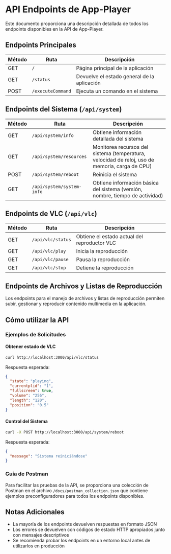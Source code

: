 # API Endpoints de App-Player

Este documento proporciona una descripción detallada de todos los endpoints disponibles en la API de App-Player.

## Endpoints Principales

| Método | Ruta | Descripción |
|--------|------|-------------|
| GET | `/` | Página principal de la aplicación |
| GET | `/status` | Devuelve el estado general de la aplicación |
| POST | `/executeCommand` | Ejecuta un comando en el sistema |

## Endpoints del Sistema (`/api/system`)

| Método | Ruta | Descripción |
|--------|------|-------------|
| GET | `/api/system/info` | Obtiene información detallada del sistema |
| GET | `/api/system/resources` | Monitorea recursos del sistema (temperatura, velocidad de reloj, uso de memoria, carga de CPU) |
| POST | `/api/system/reboot` | Reinicia el sistema |
| GET | `/api/system/system-info` | Obtiene información básica del sistema (versión, nombre, tiempo de actividad) |

## Endpoints de VLC (`/api/vlc`)

| Método | Ruta | Descripción |
|--------|------|-------------|
| GET | `/api/vlc/status` | Obtiene el estado actual del reproductor VLC |
| GET | `/api/vlc/play` | Inicia la reproducción |
| GET | `/api/vlc/pause` | Pausa la reproducción |
| GET | `/api/vlc/stop` | Detiene la reproducción |

## Endpoints de Archivos y Listas de Reproducción

Los endpoints para el manejo de archivos y listas de reproducción permiten subir, gestionar y reproducir contenido multimedia en la aplicación.

## Cómo utilizar la API

### Ejemplos de Solicitudes

#### Obtener estado de VLC

```bash
curl http://localhost:3000/api/vlc/status
```

Respuesta esperada:

```json
{
  "state": "playing",
  "currentplid": "1",
  "fullscreen": true,
  "volume": "256",
  "length": "120",
  "position": "0.5"
}
```

#### Control del Sistema

```bash
curl -X POST http://localhost:3000/api/system/reboot
```

Respuesta esperada:

```json
{
  "message": "Sistema reiniciándose"
}
```

### Guía de Postman

Para facilitar las pruebas de la API, se proporciona una colección de Postman en el archivo `/docs/postman_collection.json` que contiene ejemplos preconfiguradores para todos los endpoints disponibles.

## Notas Adicionales

- La mayoría de los endpoints devuelven respuestas en formato JSON
- Los errores se devuelven con códigos de estado HTTP apropiados junto con mensajes descriptivos
- Se recomienda probar los endpoints en un entorno local antes de utilizarlos en producción 